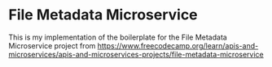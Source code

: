 # File Metadata Microservice

This is my implementation of the boilerplate for the File Metadata Microservice project from https://www.freecodecamp.org/learn/apis-and-microservices/apis-and-microservices-projects/file-metadata-microservice
